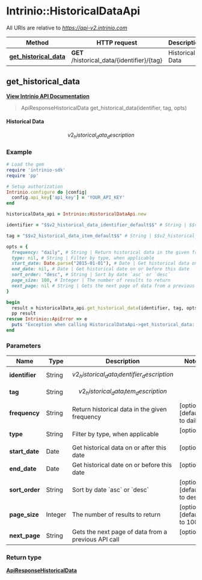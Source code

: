# Intrinio::HistoricalDataApi

All URIs are relative to *https://api-v2.intrinio.com*

Method | HTTP request | Description
------------- | ------------- | -------------
[**get_historical_data**](HistoricalDataApi.md#get_historical_data) | **GET** /historical_data/{identifier}/{tag} | Historical Data



[//]: # (START_OPERATION)

[//]: # (CLASS:Intrinio::HistoricalDataApi)

[//]: # (METHOD:get_historical_data)

[//]: # (RETURN_TYPE:Intrinio::ApiResponseHistoricalData)

[//]: # (RETURN_TYPE_KIND:object)

[//]: # (RETURN_TYPE_DOC:ApiResponseHistoricalData.md)

[//]: # (OPERATION:get_historical_data_v2)

[//]: # (ENDPOINT:/historical_data/{identifier}/{tag})

[//]: # (DOCUMENT_LINK:HistoricalDataApi.md#get_historical_data)

## **get_historical_data**

[**View Intrinio API Documentation**](https://docs.intrinio.com/documentation/ruby/get_historical_data_v2)

[//]: # (START_OVERVIEW)

> ApiResponseHistoricalData get_historical_data(identifier, tag, opts)

#### Historical Data


$$v2_historical_data_description$$

[//]: # (END_OVERVIEW)

### Example

[//]: # (START_CODE_EXAMPLE)

```ruby
# Load the gem
require 'intrinio-sdk'
require 'pp'

# Setup authorization
Intrinio.configure do |config|
  config.api_key['api_key'] = 'YOUR_API_KEY'
end

historicalData_api = Intrinio::HistoricalDataApi.new

identifier = "$$v2_historical_data_identifier_default$$" # String | $$v2_historical_data_identifier_description$$

tag = "$$v2_historical_data_item_default$$" # String | $$v2_historical_data_item_description$$

opts = { 
  frequency: "daily", # String | Return historical data in the given frequency
  type: nil, # String | Filter by type, when applicable
  start_date: Date.parse("2015-01-01"), # Date | Get historical data on or after this date
  end_date: nil, # Date | Get historical date on or before this date
  sort_order: "desc", # String | Sort by date `asc` or `desc`
  page_size: 100, # Integer | The number of results to return
  next_page: nil # String | Gets the next page of data from a previous API call
}

begin
  result = historicalData_api.get_historical_data(identifier, tag, opts)
  pp result
rescue Intrinio::ApiError => e
  puts "Exception when calling HistoricalDataApi->get_historical_data: #{e}"
end
```

[//]: # (END_CODE_EXAMPLE)

[//]: # (START_DEFINITION)

### Parameters

[//]: # (START_PARAMETERS)


Name | Type | Description  | Notes
------------- | ------------- | ------------- | -------------
 **identifier** | String| $$v2_historical_data_identifier_description$$ |  &nbsp;
 **tag** | String| $$v2_historical_data_item_description$$ |  &nbsp;
 **frequency** | String| Return historical data in the given frequency | [optional] [default to daily] &nbsp;
 **type** | String| Filter by type, when applicable | [optional]  &nbsp;
 **start_date** | Date| Get historical data on or after this date | [optional]  &nbsp;
 **end_date** | Date| Get historical date on or before this date | [optional]  &nbsp;
 **sort_order** | String| Sort by date &#x60;asc&#x60; or &#x60;desc&#x60; | [optional] [default to desc] &nbsp;
 **page_size** | Integer| The number of results to return | [optional] [default to 100] &nbsp;
 **next_page** | String| Gets the next page of data from a previous API call | [optional]  &nbsp;

[//]: # (END_PARAMETERS)

### Return type

[**ApiResponseHistoricalData**](ApiResponseHistoricalData.md)

[//]: # (END_OPERATION)

